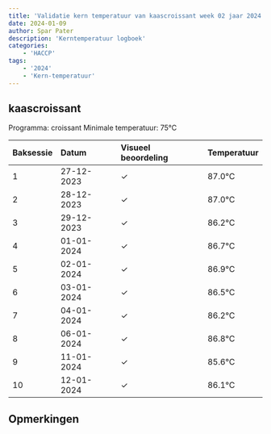 ```yaml
---
title: 'Validatie kern temperatuur van kaascroissant week 02 jaar 2024'
date: 2024-01-09
author: Spar Pater
description: 'Kerntemperatuur logboek'
categories:
    - 'HACCP'
tags:
    - '2024'
    - 'Kern-temperatuur'
---
```


## kaascroissant

Programma: croissant
Minimale temperatuur: 75°C

| Baksessie | Datum | Visueel beoordeling | Temperatuur |
|:---|:---|:---|:---|
| 1 | 27-12-2023 | &check; | 87.0°C |
| 2 | 28-12-2023 | &check; | 87.0°C |
| 3 | 29-12-2023 | &check; | 86.2°C |
| 4 | 01-01-2024 | &check; | 86.7°C |
| 5 | 02-01-2024 | &check; | 86.9°C |
| 6 | 03-01-2024 | &check; | 86.5°C |
| 7 | 04-01-2024 | &check; | 86.2°C |
| 8 | 06-01-2024 | &check; | 86.8°C |
| 9 | 11-01-2024 | &check; | 85.6°C |
| 10 | 12-01-2024 | &check; | 86.1°C |

## Opmerkingen


